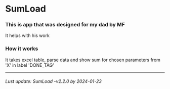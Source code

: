 # SumLoad
### This is app that was designed for my dad by MF
It helps with his work

### How it works
It takes excel table, parse data and show sum for chosen parameters from 'X' in label 'DONE_TAG'

---
###### Lust update: SumLoad -v2.2.0 by 2024-01-23